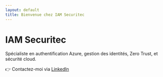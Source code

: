 ```yaml
---
layout: default
title: Bienvenue chez IAM Securitec
---
```


# IAM Securitec
Spécialiste en authentification Azure, gestion des identités, Zero Trust, et sécurité cloud.

👉 Contactez-moi via [LinkedIn](https://www.linkedin.com/in/antoniofos)

